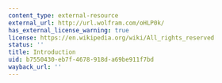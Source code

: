 ```yaml
---
content_type: external-resource
external_url: http://url.wolfram.com/oHLP0k/
has_external_license_warning: true
license: https://en.wikipedia.org/wiki/All_rights_reserved
status: ''
title: Introduction
uid: b7550430-eb7f-4678-918d-a69be911f7bd
wayback_url: ''
---
```

